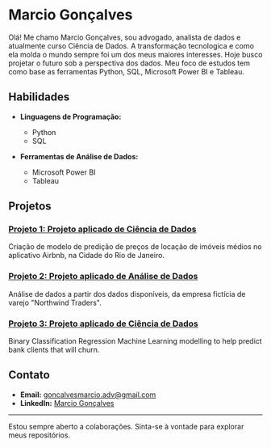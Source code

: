 # Marcio Gonçalves

Olá! Me chamo Marcio Gonçalves, sou advogado, analista de dados e atualmente curso Ciência de Dados. A transformação tecnologica e como ela molda o mundo sempre foi um dos meus maiores interesses. Hoje busco projetar o futuro sob a perspectiva dos dados. 
Meu foco de estudos tem como base as ferramentas Python, SQL, Microsoft Power BI e Tableau.

## Habilidades

- **Linguagens de Programação:**
  - Python
  - SQL

- **Ferramentas de Análise de Dados:**
  - Microsoft Power BI
  - Tableau

## Projetos

### [Projeto 1: Projeto aplicado de Ciência de Dados](https://github.com/goncalvesmarcio/projeto-DC-airbnb-rio)
Criação de modelo de predição de preços de locação de imóveis médios no aplicativo Airbnb, na Cidade do Rio de Janeiro.

### [Projeto 2: Projeto aplicado de Análise de Dados](https://github.com/goncalvesmarcio/projeto-BI-northwind-traders)
Análise de dados a partir dos dados disponíveis, da empresa fictícia de varejo "Northwind Traders".

### [Projeto 3: Projeto aplicado de Ciência de Dados](https://github.com/goncalvesmarcio/projeto-bank-churn)
Binary Classification Regression Machine Learning modelling to help predict bank clients that will churn. 

## Contato

- **Email:**  goncalvesmarcio.adv@gmail.com
- **LinkedIn:** [Marcio Gonçalves](www.linkedin.com/in/goncalvesmarcio03)

---

Estou sempre aberto a colaborações. Sinta-se à vontade para explorar meus repositórios.
